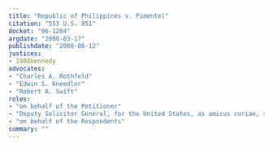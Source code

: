 ```yaml
---
title: "Republic of Philippines v. Pimentel"
citation: "553 U.S. 851"
docket: "06-1204"
argdate: "2008-03-17"
publishdate: "2008-06-12"
justices:
- 1988kennedy
advocates:
- "Charles A. Rothfeld"
- "Edwin S. Kneedler"
- "Robert A. Swift"
roles:
- "on behalf of the Petitioner"
- "Deputy Solicitor General, for the United States, as amicus curiae, supporting the Petitioner"
- "on behalf of the Respondents"
summary: ""
---
```


